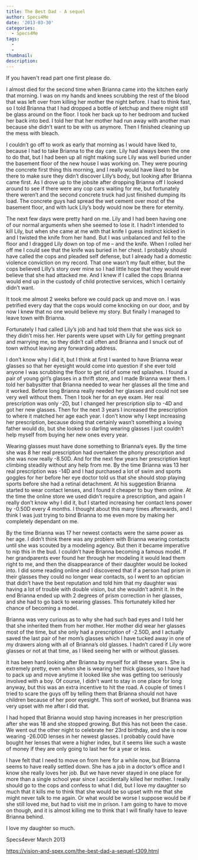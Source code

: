 ```yaml
---
title: The Best Dad - A sequel
author: Specs4Me
date: '2013-03-30'
categories:
  - Specs4Me
tags:
  - 
  - 
thumbnail: 
description: 
---
```


If you haven't read part one first please do.

I almost died for the second time when Brianna came into the kitchen early that morning.  I was on my hands and knees scrubbing the rest of the blood that was left over from killing her mother the night before.  I had to think fast, so I told Brianna that I had dropped a bottle of ketchup and there might still be glass around on the floor.  I took her back up to her bedroom and tucked her back into bed. I told her that her mother had run away with another man because she didn’t want to be with us anymore.  Then I finished cleaning up the mess with bleach.

I couldn’t go off to work as early that morning as I would have liked to, because I had to take Brianna to the day care. Lily had always been the one to do that, but I had been up all night making sure Lily was well buried under the basement floor of the new house I was working on.  They were pouring the concrete first thing this morning, and I really would have liked to be there to make sure they didn’t discover Lilly’s body, but looking after Brianna came first.  As I drove up to the jobsite after dropping Brianna off I looked around to see if there were any cop cars waiting for me, but fortunately there weren’t and the second concrete truck had just finished dumping its load.  The concrete guys had spread the wet cement over most of the basement floor, and with luck Lily’s body would now be there for eternity.

The next few days were pretty hard on me.  Lily and I had been having one of our normal arguments when she seemed to lose it.  I hadn’t intended to kill Lily, but when she came at me with that knife I guess instinct kicked in and I twisted the knife from her hand. But I was unbalanced and fell to the floor and I dragged Lily down on top of me – and the knife.  When I rolled her off me I could see that the knife was buried in her chest.  I probably should have called the cops and pleaded self defense, but I already had a domestic violence conviction on my record.  That one wasn’t my fault either, but the cops believed Lilly’s story over mine so I had little hope that they would ever believe that she had attacked me.  And I knew if I called the cops Brianna would end up in the custody of child protective services, which I certainly didn’t want.

It took me almost 2 weeks before we could pack up and move on.  I was petrified every day that the cops would come knocking on our door, and by now I knew that no one would believe my story.  But finally I managed to leave town with Brianna.

Fortunately I had called Lily’s job and had told them that she was sick so they didn’t miss her.  Her parents were upset with Lily for getting pregnant and marrying me, so they didn’t call often and Brianna and I snuck out of town without leaving any forwarding address.

I don’t know why I did it, but I think at first I wanted to have Brianna wear glasses so that her eyesight would come into question if she ever told anyone I was scrubbing the floor to get rid of some red splashes.  I found a pair of young girl’s glasses in a thrift store, and I made Brianna wear them.  I told her babysitter that Brianna needed to wear her glasses all the time and it worked.  Before long Brianna really needed her glasses and could not see very well without them.  Then I took her for an eye exam. Her real prescription was only -2D, but I changed her prescription slip to -4D and got her new glasses. Then for the next 3 years I increased the prescription to where it matched her age each year.  I don’t know why I kept increasing her prescription, because doing that certainly wasn’t something a loving father would do, but she looked so darling wearing glasses I just couldn’t help myself from buying her new ones every year.

Wearing glasses must have done something to Brianna’s eyes.  By the time she was 8 her real prescription had overtaken the phony prescription and she was now really -8.50D. And for the next few years her prescription kept climbing steadily without any help from me.  By the time Brianna was 13 her real prescription was -14D and I had purchased a lot of swim and sports goggles for her before her eye doctor told us that she should stop playing sports before she had a retinal detachment.  At his suggestion Brianna started to wear contact lenses, and I found it cheaper to buy them online. At the time the online store we used didn’t require a prescription, and again I really don’t know why I did it, but I started increasing her contact lens power by -0.50D every 4 months.  I thought about this many times afterwards, and I think I was just trying to bind Brianna to me even more by making her completely dependant on me.

By the time Brianna was 17 her newest contacts were the same power as her age.  I didn’t think there was any problem with Brianna wearing contacts until she was scouted by a modeling agency.  But then it became imperative to nip this in the bud. I couldn’t have Brianna becoming a famous model. If her grandparents ever found her through her modeling it would lead them right to me, and then the disappearance of their daughter would be looked into.  I did some reading online and I discovered that if a person had prism in their glasses they could no longer wear contacts, so I went to an optician that didn’t have the best reputation and told him that my daughter was having a lot of trouble with double vision, but she wouldn’t admit it.  In the end Brianna ended up with 2 degrees of prism correction in her glasses, and she had to go back to wearing glasses. This fortunately killed her chance of becoming a model.

Brianna was very curious as to why she had such bad eyes and I told her that she inherited them from her mother.  Her mother did wear her glasses most of the time, but she only had a prescription of -2.50D, and I actually saved the last pair of her mom’s glasses which I have tucked away in one of my drawers along with all of Brianna’s old glasses. I hadn’t cared if Lily wore glasses or not at that time, as I liked seeing her with or without glasses. 

It has been hard looking after Brianna by myself for all these years. She is extremely pretty, even when she is wearing her thick glasses, so I have had to pack up and move anytime it looked like she was getting too seriously involved with a boy. Of course, I didn’t want to stay in one place for long anyway, but this was an extra incentive to hit the road. A couple of times I tried to scare the guys off by telling them that Brianna should not have children because of her poor eyesight. This sort of worked, but Brianna was very upset with me after I did that.

I had hoped that Brianna would stop having increases in her prescription after she was 18 and she stopped growing.  But this has not been the case.  We went out the other night to celebrate her 23rd birthday, and she is now wearing -26.00D lenses in her newest glasses.  I probably could have bought her lenses that were a higher index, but it seems like such a waste of money if they are only going to last her for a year or less.

I have felt that I need to move on from here for a while now, but Brianna seems to have really settled down.  She has a job in a doctor’s office and I know she really loves her job.  But we have never stayed in one place for more than a single school year since I accidentally killed her mother.  I really should go to the cops and confess to what I did, but I love my daughter so much that it kills me to think that she would be so upset with me that she might never talk to me again. Or what would be worse I suppose would be if she still loved me, but had to visit me in prison. I am going to have to move on though, and it is almost killing me to think that I will finally have to leave Brianna behind.

I love my daughter so much.

Specs4ever
March 2013

https://vision-and-spex.com/the-best-dad-a-sequel-t309.html
